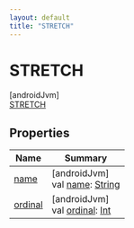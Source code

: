 ```yaml
---
layout: default
title: "STRETCH"
---
```


# STRETCH

[androidJvm]\
[STRETCH](index.md)

## Properties

| Name | Summary |
|---|---|
| [name](../-c-r-o-p/index.md#-372974862%2FProperties%2F-188932584) | [androidJvm]<br>val [name](../-c-r-o-p/index.md#-372974862%2FProperties%2F-188932584): [String](https://kotlinlang.org/api/core/kotlin-stdlib/kotlin/-string/index.html) |
| [ordinal](../-c-r-o-p/index.md#-739389684%2FProperties%2F-188932584) | [androidJvm]<br>val [ordinal](../-c-r-o-p/index.md#-739389684%2FProperties%2F-188932584): [Int](https://kotlinlang.org/api/core/kotlin-stdlib/kotlin/-int/index.html) |